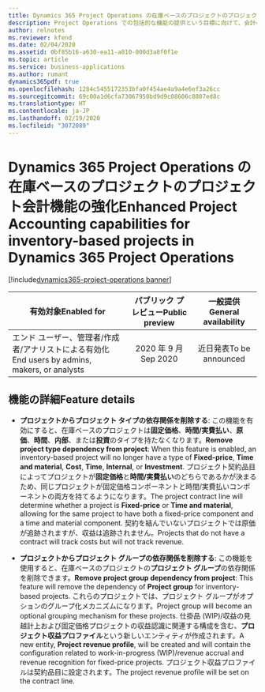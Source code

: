 ```yaml
---
title: Dynamics 365 Project Operations の在庫ベースのプロジェクトのプロジェクト会計機能の強化
description: Project Operations での包括的な機能の提供という目標に向けて、会計の概念から請求を分離することにより、プロジェクト管理会計機能を強化します。 そのために、プロジェクト タイプとプロジェクト グループの依存関係を削除して、1 つのプロジェクトに対して複数の会計モデルを可能にします。
author: relnotes
ms.reviewer: kfend
ms.date: 02/04/2020
ms.assetid: 0bf85b16-a630-ea11-a810-000d3a8f0f1e
ms.topic: article
ms.service: business-applications
ms.author: rumant
dynamics365pdf: true
ms.openlocfilehash: 1284c5455172353bfa0f454ae4a9a4e6ef3a26cc
ms.sourcegitcommit: 69c00a1d6cfa73067950bd9d9c08606c8807ed8c
ms.translationtype: HT
ms.contentlocale: ja-JP
ms.lasthandoff: 02/19/2020
ms.locfileid: "3072089"
---
```

# <a name="enhanced-project-accounting-capabilities-for-inventory-based-projects-in-dynamics-365-project-operations"></a><span data-ttu-id="2ac9c-104">Dynamics 365 Project Operations の在庫ベースのプロジェクトのプロジェクト会計機能の強化</span><span class="sxs-lookup"><span data-stu-id="2ac9c-104">Enhanced Project Accounting capabilities for inventory-based projects in Dynamics 365 Project Operations</span></span>
[!include[dynamics365-project-operations banner](../includes/dynamics365-project-operations.md)]

| <span data-ttu-id="2ac9c-105">有効対象</span><span class="sxs-lookup"><span data-stu-id="2ac9c-105">Enabled for</span></span>    |  <span data-ttu-id="2ac9c-106">パブリック プレビュー</span><span class="sxs-lookup"><span data-stu-id="2ac9c-106">Public preview</span></span> | <span data-ttu-id="2ac9c-107">一般提供</span><span class="sxs-lookup"><span data-stu-id="2ac9c-107">General availability</span></span> | 
| ---------- | :----------: |:----------: |
|<span data-ttu-id="2ac9c-108">エンド ユーザー、管理者/作成者/アナリストによる有効化</span><span class="sxs-lookup"><span data-stu-id="2ac9c-108">End users by admins, makers, or analysts</span></span>|<span data-ttu-id="2ac9c-109">2020 年 9 月</span><span class="sxs-lookup"><span data-stu-id="2ac9c-109">Sep 2020</span></span>| <span data-ttu-id="2ac9c-110">近日発表</span><span class="sxs-lookup"><span data-stu-id="2ac9c-110">To be announced</span></span>|






## <a name="feature-details"></a><span data-ttu-id="2ac9c-111">機能の詳細</span><span class="sxs-lookup"><span data-stu-id="2ac9c-111">Feature details</span></span>
<!--feature detail start -->
- <span data-ttu-id="2ac9c-112">**プロジェクトからプロジェクト タイプの依存関係を削除する**: この機能を有効にすると、在庫ベースのプロジェクトは**固定価格**、**時間/実費払い**、**原価**、**時間**、**内部**、または**投資**のタイプを持たなくなります。</span><span class="sxs-lookup"><span data-stu-id="2ac9c-112">**Remove project type dependency from project**: When this feature is enabled, an inventory-based project will no longer have a type of **Fixed-price**, **Time and material**, **Cost**, **Time**, **Internal**, or **Investment**.</span></span> <span data-ttu-id="2ac9c-113">プロジェクト契約品目によってプロジェクトが**固定価格**と**時間/実費払い**のどちらであるかが決まるため、同じプロジェクトが固定価格コンポーネントと時間/実費払いコンポーネントの両方を持てるようになります。</span><span class="sxs-lookup"><span data-stu-id="2ac9c-113">The project contract line will determine whether a project is **Fixed-price** or **Time and material**, allowing for the same project to have both a fixed-price component and a time and material component.</span></span> <span data-ttu-id="2ac9c-114">契約を結んでいないプロジェクトでは原価が追跡されますが、収益は追跡されません。</span><span class="sxs-lookup"><span data-stu-id="2ac9c-114">Projects that do not have a contract will track costs but will not track revenue.</span></span>

- <span data-ttu-id="2ac9c-115">**プロジェクトからプロジェクト グループの依存関係を削除する**: この機能を使用すると、在庫ベースのプロジェクトの**プロジェクト グループ**の依存関係を削除できます。</span><span class="sxs-lookup"><span data-stu-id="2ac9c-115">**Remove project group dependency from project**: This feature will remove the dependency of **Project group** for inventory-based projects.</span></span> <span data-ttu-id="2ac9c-116">これらのプロジェクトでは、プロジェクト グループがオプションのグループ化メカニズムになります。</span><span class="sxs-lookup"><span data-stu-id="2ac9c-116">Project group will become an optional grouping mechanism for these projects.</span></span> <span data-ttu-id="2ac9c-117">仕掛品 (WIP)/収益の見越計上および固定価格プロジェクトの収益認識に関連する構成を含む、**プロジェクト収益プロファイル**という新しいエンティティが作成されます。</span><span class="sxs-lookup"><span data-stu-id="2ac9c-117">A new entity, **Project revenue profile**, will be created and will contain the configuration related to work-in-progress (WIP)/revenue accrual and revenue recognition for fixed-price projects.</span></span> <span data-ttu-id="2ac9c-118">プロジェクト収益プロファイルは契約品目に設定されます。</span><span class="sxs-lookup"><span data-stu-id="2ac9c-118">The project revenue profile will be set on the contract line.</span></span>


<!--feature detail end -->









